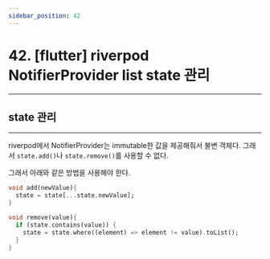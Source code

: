 ```yaml
---
sidebar_position: 42
---
```


# 42. [flutter] riverpod NotifierProvider list state 관리
---

## state 관리
---

riverpod에서 NotifierProvider는 immutable한 값을 제공해줘서 불변 객체다. 그래서 `state.add()`나 `state.remove()`를 사용할 수 없다.

그래서 아래와 같은 방법을 사용해야 한다.

```dart
void add(newValue){
  state = state[...state,newValue];
}

void remove(value){
  if (state.contains(value)) {
    state = state.where((element) => element != value).toList();
  } 
}
```